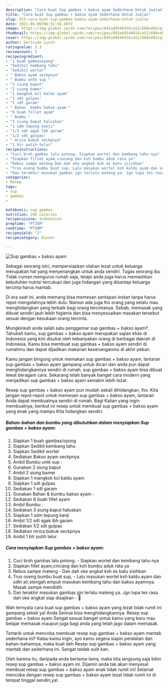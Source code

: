 ```yaml
---
description: "Cara buat Sup gambas + bakso ayam Sederhana Untuk Jualan"
title: "Cara buat Sup gambas + bakso ayam Sederhana Untuk Jualan"
slug: 915-cara-buat-sup-gambas-bakso-ayam-sederhana-untuk-jualan
date: 2021-05-06T06:51:56.407Z
image: https://img-global.cpcdn.com/recipes/045ad9546916ca52/680x482cq70/sup-gambas-bakso-ayam-foto-resep-utama.jpg
thumbnail: https://img-global.cpcdn.com/recipes/045ad9546916ca52/680x482cq70/sup-gambas-bakso-ayam-foto-resep-utama.jpg
cover: https://img-global.cpcdn.com/recipes/045ad9546916ca52/680x482cq70/sup-gambas-bakso-ayam-foto-resep-utama.jpg
author: Gertrude Lynch
ratingvalue: 3.3
reviewcount: 5
recipeingredient:
- "1 buah gambasoyong"
- "Sedikit kembang tahu"
- "Sedikit wortel"
- " Bakso ayam seckpnya"
- " Bumbu untk sup "
- "2 siung baput"
- "2 siung bamer"
- "1 mangkok kcl kaldu ayam"
- "1 sdt gulpas"
- "1 sdt garam"
- " Bahan  bumbu bakso ayam "
- "6 buah fillet ayam"
- " Bumbu "
- "3 siung baput haluskan"
- "1 sdm tepung kanji"
- "1/2 sdt agak lbh garam"
- "1/2 sdt gulpas"
- " mrica bubuk seckpnya"
- "1 btr putih telur"
recipeinstructions:
- "Cuci brsh gambas lalu potong. Siapkan wortel dan kembang tahu nya"
- "Siapkan fillet ayam,cincang dan ksh bumbu aduk rata ya"
- "Rebus sampe mateng Dan dah oke angkat ksh es batu sisihkan"
- "Trus oseng bumbu buat sup, Lalu masukan wortel ksh kaldu ayam dan sdkt air,stengah empuk masukan kembang tahu dan bakso ayamnya. Masak sampe mendidih"
- "Dan terakhir masukan gambas jgn terlalu mateng ya. Jgn lupa tes rasa dah oke angkat siap disajikan 💖"
categories:
- Resep
tags:
- sup
- gambas
- 

katakunci: sup gambas  
nutrition: 296 calories
recipecuisine: Indonesian
preptime: "PT35M"
cooktime: "PT38M"
recipeyield: "2"
recipecategory: Dinner

---
```



![Sup gambas + bakso ayam](https://img-global.cpcdn.com/recipes/045ad9546916ca52/680x482cq70/sup-gambas-bakso-ayam-foto-resep-utama.jpg)

Sebagai seorang istri, mempersiapkan olahan lezat untuk keluarga merupakan hal yang menyenangkan untuk anda sendiri. Tugas seorang ibu Tidak cuman mengurus rumah saja, tetapi anda juga harus memastikan kebutuhan nutrisi tercukupi dan juga hidangan yang disantap keluarga tercinta harus mantab.

Di era  saat ini, anda memang bisa memesan santapan instan tanpa harus repot mengolahnya lebih dulu. Namun ada juga lho orang yang selalu mau menghidangkan yang terbaik bagi orang tercintanya. Sebab, memasak yang dibuat sendiri jauh lebih higienis dan bisa menyesuaikan masakan tersebut sesuai dengan kesukaan orang tercinta. 



Mungkinkah anda salah satu penggemar sup gambas + bakso ayam?. Tahukah kamu, sup gambas + bakso ayam merupakan sajian khas di Indonesia yang kini disukai oleh kebanyakan orang di berbagai daerah di Indonesia. Kamu bisa membuat sup gambas + bakso ayam sendiri di rumahmu dan dapat dijadikan makanan kesenanganmu di akhir pekan.

Kamu jangan bingung untuk memakan sup gambas + bakso ayam, lantaran sup gambas + bakso ayam gampang untuk dicari dan anda pun dapat menghidangkannya sendiri di rumah. sup gambas + bakso ayam bisa dibuat lewat beragam cara. Sekarang telah banyak banget cara modern yang menjadikan sup gambas + bakso ayam semakin lebih lezat.

Resep sup gambas + bakso ayam pun mudah sekali dihidangkan, lho. Kita jangan repot-repot untuk memesan sup gambas + bakso ayam, lantaran Anda dapat membuatnya sendiri di rumah. Bagi Kalian yang ingin membuatnya, berikut ini resep untuk membuat sup gambas + bakso ayam yang enak yang mampu Kita hidangkan sendiri.

<!--inarticleads1-->

##### Bahan-bahan dan bumbu yang dibutuhkan dalam menyiapkan Sup gambas + bakso ayam:

1. Siapkan 1 buah gambas/oyong
1. Siapkan Sedikit kembang tahu
1. Siapkan Sedikit wortel
1. Sediakan  Bakso ayam seckpnya
1. Ambil  Bumbu untk sup :
1. Gunakan 2 siung baput
1. Ambil 2 siung bamer
1. Siapkan 1 mangkok kcl kaldu ayam
1. Siapkan 1 sdt gulpas
1. Sediakan 1 sdt garam
1. Gunakan  Bahan &amp; bumbu bakso ayam :
1. Sediakan 6 buah fillet ayam
1. Ambil  Bumbu :
1. Sediakan 3 siung baput haluskan
1. Siapkan 1 sdm tepung kanji
1. Ambil 1/2 sdt agak lbh garam
1. Sediakan 1/2 sdt gulpas
1. Sediakan  mrica bubuk seckpnya
1. Ambil 1 btr putih telur




<!--inarticleads2-->

##### Cara menyiapkan Sup gambas + bakso ayam:

1. Cuci brsh gambas lalu potong. - Siapkan wortel dan kembang tahu nya
1. Siapkan fillet ayam,cincang dan ksh bumbu aduk rata ya
1. Rebus sampe mateng - Dan dah oke angkat ksh es batu sisihkan
1. Trus oseng bumbu buat sup, - Lalu masukan wortel ksh kaldu ayam dan sdkt air,stengah empuk masukan kembang tahu dan bakso ayamnya. Masak sampe mendidih
1. Dan terakhir masukan gambas jgn terlalu mateng ya. Jgn lupa tes rasa dah oke angkat siap disajikan - 💖




Wah ternyata cara buat sup gambas + bakso ayam yang lezat tidak rumit ini gampang sekali ya! Anda Semua bisa menghidangkannya. Resep sup gambas + bakso ayam Sangat sesuai banget untuk kamu yang baru mau belajar memasak maupun juga bagi anda yang telah jago dalam memasak.

Tertarik untuk mencoba membuat resep sup gambas + bakso ayam mantab sederhana ini? Kalau kamu ingin, ayo kamu segera siapin peralatan dan bahan-bahannya, maka buat deh Resep sup gambas + bakso ayam yang mantab dan sederhana ini. Sangat taidak sulit kan. 

Oleh karena itu, daripada anda berlama-lama, maka kita langsung saja bikin resep sup gambas + bakso ayam ini. Dijamin anda tak akan menyesal membuat resep sup gambas + bakso ayam enak tidak rumit ini! Selamat mencoba dengan resep sup gambas + bakso ayam lezat tidak rumit ini di tempat tinggal sendiri,ya!.

